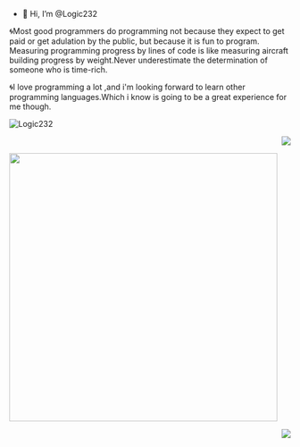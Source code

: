 - 👋 Hi, I’m @Logic232

🌀Most good programmers do programming not because they expect to get paid or get adulation by the public, but because it is fun to program.
Measuring programming progress by lines of code is like measuring aircraft building progress by weight.Never underestimate the determination of someone who is time-rich.

🌀I love programming a lot ,and i'm looking forward to learn other programming languages.Which i know is going to be a great experience for me though.

   
<!---
Logic232/Logic232 is a ✨ special ✨ repository because its `README.md` (this file) appears on your GitHub profile.
You can click the Preview link to take a look at your changes.
--->
<img src="https://camo.githubusercontent.com/bcbce91ab602fe4d15e739c13aae4ea918ee767b85662f9db434bcac408474e3/68747470733a2f2f6b6f6d617265762e636f6d2f67687076632f3f757365726e616d653d63796265726e6f626965266c6162656c3d50726f66696c65253230766965777326636f6c6f723d306537356236267374796c653d666c6174" alt="Logic232" data-canonical-src="https://komarev.com/ghpvc/?username=Logic232&amp;label=Profile%20views&amp;color=0e75b6&amp;style=flat" style="max-width: 100%;">
<p align = "right">
   
  <img src="https://github-readme-stats.vercel.app/api?username=Logic232&amp;bg_color=30,e96443,904e95&amp;title_color=fff&amp;text_color=fff">
</p>

<p align = "left">
  <img src = "https://github-readme-stats.vercel.app/api/top-langs/?username=Logic232&theme=radical&layout=compact" width="480">
</p>

<p align = "right">
<img src="http://github-readme-streak-stats.herokuapp.com?user=Logic232&theme=tokyonight&amp;date_format=M%20j%5B%2C%20Y%5D">
</p>




 
 
 
